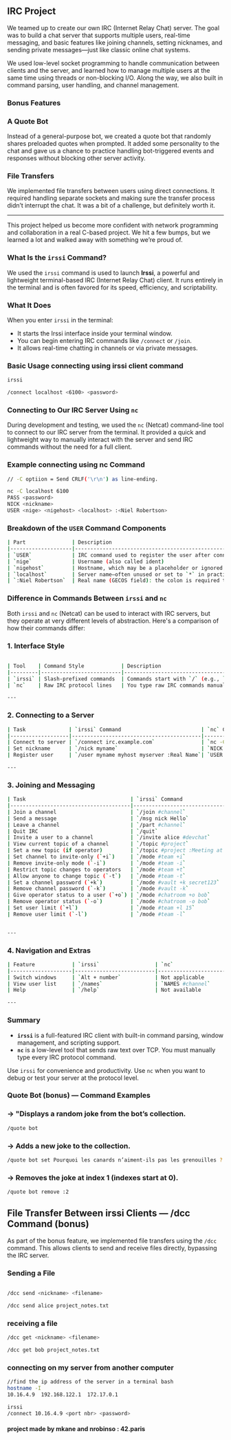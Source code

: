 ## IRC Project

We teamed up to create our own IRC (Internet Relay Chat) server. The goal was to build a chat server that supports multiple users, real-time messaging, and basic features like joining channels, setting nicknames, and sending private messages—just like classic online chat systems.

We used low-level socket programming to handle communication between clients and the server, and learned how to manage multiple users at the same time using threads or non-blocking I/O. Along the way, we also built in command parsing, user handling, and channel management.

### Bonus Features

### A Quote Bot
Instead of a general-purpose bot, we created a quote bot that randomly shares preloaded quotes when prompted. It added some personality to the chat and gave us a chance to practice handling bot-triggered events and responses without blocking other server activity.

### File Transfers
We implemented file transfers between users using direct connections. It required handling separate sockets and making sure the transfer process didn’t interrupt the chat. It was a bit of a challenge, but definitely worth it.

---

This project helped us become more confident with network programming and collaboration in a real C-based project. We hit a few bumps, but we learned a lot and walked away with something we’re proud of.



### What Is the `irssi` Command?

We used the `irssi` command is used to launch **Irssi**, a powerful and lightweight terminal-based IRC (Internet Relay Chat) client. It runs entirely in the terminal and is often favored for its speed, efficiency, and scriptability.

### What It Does

When you enter `irssi` in the terminal:

- It starts the Irssi interface inside your terminal window.
- You can begin entering IRC commands like `/connect` or `/join`.
- It allows real-time chatting in channels or via private messages.

### Basic Usage connecting using irssi client command 

```bash
irssi

/connect localhost <6100> <password>
```

### Connecting to Our IRC Server Using `nc`

During development and testing, we used the `nc` (Netcat) command-line tool to connect to our IRC server from the terminal. It provided a quick and lightweight way to manually interact with the server and send IRC commands without the need for a full client.

### Example connecting using nc Command

```bash
// -C optiion = Send CRLF('\r\n') as line-ending.

nc -C localhost 6100
PASS <password>
NICK <nickname>
USER <nige> <nigehost> <localhost> :<Niel Robertson>
```
### Breakdown of the `USER` Command Components

```bash
| Part               | Description                                                                 |
|--------------------|-----------------------------------------------------------------------------|
| `USER`             | IRC command used to register the user after connecting to the server        |
| `nige`             | Username (also called ident)                                                 |
| `nigehost`         | Hostname, which may be a placeholder or ignored by some IRC servers          |
| `localhost`        | Server name—often unused or set to `*` in practice                          |
| `:Niel Robertson`  | Real name (GECOS field): the colon is required to allow spaces in the text  |

```


### Difference in Commands Between `irssi` and `nc`

Both `irssi` and `nc` (Netcat) can be used to interact with IRC servers, but they operate at very different levels of abstraction. Here's a comparison of how their commands differ:

### 1. Interface Style

```bash

| Tool    | Command Style            | Description                                               |
|---------|--------------------------|-----------------------------------------------------------|
| `irssi` | Slash-prefixed commands  | Commands start with `/` (e.g., `/join`, `/msg`)           |
| `nc`    | Raw IRC protocol lines   | You type raw IRC commands manually (e.g., `NICK`, `USER`) |

---
```
### 2. Connecting to a Server

```bash
| Task              | `irssi` Command                          | `nc` Command Example                      |
|-------------------|------------------------------------------|-------------------------------------------|
| Connect to server | `/connect irc.example.com`               | `nc -C irc.example.com 6667`              |
| Set nickname      | `/nick myname`                           | `NICK myname` (typed manually)            |
| Register user     | `/user myname myhost myserver :Real Name`| `USER myname myhost myserver :Real Name`  |

---
```

### 3. Joining and Messaging

```bash
| Task                                  | `irssi` Command                  | `nc` Raw Command                |
|---------------------------------------|----------------------------------|---------------------------------|
| Join a channel                        | `/join #channel`                 | `JOIN #channel`                 |
| Send a message                        | `/msg nick Hello`                | `PRIVMSG nick :Hello`           |
| Leave a channel                       | `/part #channel`                 | `PART #channel`                 |
| Quit IRC                              | `/quit`                          | `QUIT :Goodbye`                 |
| Invite a user to a channel            | `/invite alice #devchat`         | `INVITE alice #devchat`         |
| View current topic of a channel       | `/topic #project`                | `TOPIC #project`                |
| Set a new topic (if operator)         | `/topic #project :Meeting at 5pm`| `TOPIC #project :Meeting at 5pm`|
| Set channel to invite-only (`+i`)     | `/mode #team +i`                 | `MODE #team +i`                 |
| Remove invite-only mode (`-i`)        | `/mode #team -i`                 | `MODE #team -i`                 |
| Restrict topic changes to operators   | `/mode #team +t`                 | `MODE #team +t`                 |
| Allow anyone to change topic (`-t`)   | `/mode #team -t`                 | `MODE #team -t`                 |
| Set a channel password (`+k`)         | `/mode #vault +k secret123`      | `MODE #vault +k secret123`      |
| Remove channel password (`-k`)        | `/mode #vault -k`                | `MODE #vault -k`                |
| Give operator status to a user (`+o`) | `/mode #chatroom +o bob`         | `MODE #chatroom +o bob`         |
| Remove operator status (`-o`)         | `/mode #chatroom -o bob`         | `MODE #chatroom -o bob`         |
| Set user limit (`+l`)                 | `/mode #team +l 15`              | `MODE #team +l 15`              |
| Remove user limit (`-l`)              | `/mode #team -l`                 | `MODE #team -l`                 |


---
```
### 4. Navigation and Extras

```bash
| Feature            | `irssi`                  | `nc`                              |
|--------------------|--------------------------|-----------------------------------|
| Switch windows     | `Alt + number`           | Not applicable                    |
| View user list     | `/names`                 | `NAMES #channel`                  |
| Help               | `/help`                  | Not available                     |

---
```

### Summary

- **`irssi`** is a full-featured IRC client with built-in command parsing, window management, and scripting support.
- **`nc`** is a low-level tool that sends raw text over TCP. You must manually type every IRC protocol command.

Use `irssi` for convenience and productivity. Use `nc` when you want to debug or test your server at the protocol level.


### Quote Bot  (bonus) — Command Examples

### → "Displays a random joke from the bot’s collection.
```bash
/quote bot
```
### → Adds a new joke to the collection.
```bash
/quote bot set Pourquoi les canards n’aiment-ils pas les grenouilles ? Parce qu’elles les cuassent !
```
### → Removes the joke at index 1 (indexes start at 0).
```bash
/quote bot remove :2
```


## File Transfer Between irssi Clients — /dcc Command (bonus)

As part of the bonus feature, we implemented file transfers using the `/dcc` command. This allows clients to send and receive files directly, bypassing the IRC server.
### Sending a File
```bash

/dcc send <nickname> <filename>

/dcc send alice project_notes.txt

```

### receiving a file

```bash
/dcc get <nickname> <filename>

/dcc get bob project_notes.txt

```



### connecting on my server from another computer

```bash
//find the ip address of the server in a terminal bash
hostname -I
10.16.4.9  192.168.122.1  172.17.0.1 
```

```bash
irssi
/connect 10.16.4.9 <port nbr> <password>
```

#### project made by mkane and nrobinso : 42.paris
